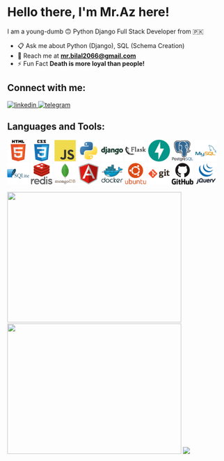 <h1>Hello there, I'm Mr.Az here!</h1>
<p>I am a young-dumb 🙃 Python Django Full Stack Developer from 🇵🇰</p>

<ul>
    <li>📋 Ask me about Python (Django), SQL (Schema Creation)</li>
    <li>📨 Reach me at
        <a href="mailto:mr.bilal2066@gmail.com" target="_blank">
            <b>mr.bilal2066@gmail.com</b>
        </a>
    </li>
    <li>⚡ Fun Fact
        <b>Death is more loyal than people!</b>
    </li>
</ul>

<h2>Connect with me:</h2>
<a href="https://www.linkedin.com/in/muhammad-bilal-azaad/" target="_blank">
    <img src="https://camo.githubusercontent.com/28bbd2596707954793abeff9eb24d343c1c78b7bf184b90294b4b190c6097a65/68747470733a2f2f63646e2e6a7364656c6976722e6e65742f6e706d2f73696d706c652d69636f6e7340332e302e312f69636f6e732f6c696e6b6564696e2e737667"
         alt="linkedin" width="40" height="30">
</a>
<a href="https://t.me/mr_azaad622" target="_blank">
    <img src="https://img.uxwing.com/wp-content/themes/uxwing/download/brands-social-media/telegram-black-icon.svg"
         alt="telegram" width="40" height="30">
</a>

<h2>Languages and Tools:</h2>
<p>
    <img src="https://raw.githubusercontent.com/devicons/devicon/master/icons/html5/html5-original-wordmark.svg"
         alt="html5" title="html5" width="50" height="50"/>
    <img src="https://raw.githubusercontent.com/devicons/devicon/master/icons/css3/css3-original-wordmark.svg"
         alt="css3" title="css3" width="50" height="50"/>
    <img src="https://raw.githubusercontent.com/devicons/devicon/master/icons/javascript/javascript-original.svg"
         alt="javascript" title="javascript" width="50" height="50"/>
    <img src="https://raw.githubusercontent.com/devicons/devicon/master/icons/python/python-original.svg"
         alt="python" title="python" width="50" height="50"/>
    <img src="https://raw.githubusercontent.com/devicons/devicon/1119b9f84c0290e0f0b38982099a2bd027a48bf1/icons/django/django-plain-wordmark.svg"
         alt="Django" title="Django" width="50" height="50"/>
    <img src="https://raw.githubusercontent.com/devicons/devicon/1119b9f84c0290e0f0b38982099a2bd027a48bf1/icons/flask/flask-original-wordmark.svg"
         alt="Flask" title="Flask" width="50" height="50"/>
    <img src="https://raw.githubusercontent.com/devicons/devicon/1119b9f84c0290e0f0b38982099a2bd027a48bf1/icons/fastapi/fastapi-original.svg"
         alt="FastAPI" title="FastAPI" width="50" height="50"/>
    <img src="https://raw.githubusercontent.com/devicons/devicon/master/icons/postgresql/postgresql-original-wordmark.svg"
         alt="postgresql" title="postgresql" width="50" height="50"/>
    <img src="https://raw.githubusercontent.com/devicons/devicon/1119b9f84c0290e0f0b38982099a2bd027a48bf1/icons/mysql/mysql-original-wordmark.svg"
         alt="mysql" title="mysql" width="50" height="50"/>
    <img src="https://raw.githubusercontent.com/devicons/devicon/1119b9f84c0290e0f0b38982099a2bd027a48bf1/icons/sqlite/sqlite-original-wordmark.svg"
         alt="sqlite" title="sqlite" width="50" height="50"/>
    <img src="https://raw.githubusercontent.com/devicons/devicon/1119b9f84c0290e0f0b38982099a2bd027a48bf1/icons/redis/redis-original-wordmark.svg"
         alt="redis" title="redis" width="50" height="50"/>
    <img src="https://raw.githubusercontent.com/devicons/devicon/master/icons/mongodb/mongodb-original-wordmark.svg"
         alt="mongodb" title="mongodb" width="50" height="50"/>
    <img src="https://raw.githubusercontent.com/devicons/devicon/1119b9f84c0290e0f0b38982099a2bd027a48bf1/icons/angularjs/angularjs-original.svg"
         alt="angularjs" title="angularjs" width="50" height="50"/>
    <img src="https://raw.githubusercontent.com/devicons/devicon/1119b9f84c0290e0f0b38982099a2bd027a48bf1/icons/docker/docker-original-wordmark.svg"
         alt="docker" title="docker" width="50" height="50"/>
    <img src="https://raw.githubusercontent.com/devicons/devicon/1119b9f84c0290e0f0b38982099a2bd027a48bf1/icons/ubuntu/ubuntu-plain-wordmark.svg"
         alt="ubuntu" title="ubuntu" width="50" height="50"/>
    <img src="https://raw.githubusercontent.com/devicons/devicon/1119b9f84c0290e0f0b38982099a2bd027a48bf1/icons/git/git-original-wordmark.svg"
         alt="git" title="git" width="50" height="50"/>
    <img src="https://raw.githubusercontent.com/devicons/devicon/1119b9f84c0290e0f0b38982099a2bd027a48bf1/icons/github/github-original-wordmark.svg"
         alt="github" title="github" width="50" height="50"/>
    <img src="https://raw.githubusercontent.com/devicons/devicon/1119b9f84c0290e0f0b38982099a2bd027a48bf1/icons/jquery/jquery-original-wordmark.svg"
         alt="jquery" title="jquery" width="50" height="50"/>
</p>

<img src="https://github-readme-stats.vercel.app/api/top-langs/?username=Mr-Bilal-Ashraf&layout=compact&theme=transparent&hide_border=true" width="400px"
     height="300px">
<img src="https://github-readme-stats.vercel.app/api?username=Mr-Bilal-Ashraf&show_icons=true&theme=transparent&hide_border=true"
     width="400px" height="300px">
<img src="https://github-profile-trophy.vercel.app/?username=Mr-Bilal-Ashraf&theme=transparent&margin-w=5&margin-h=5&no-frame=true&no-bg=true">
